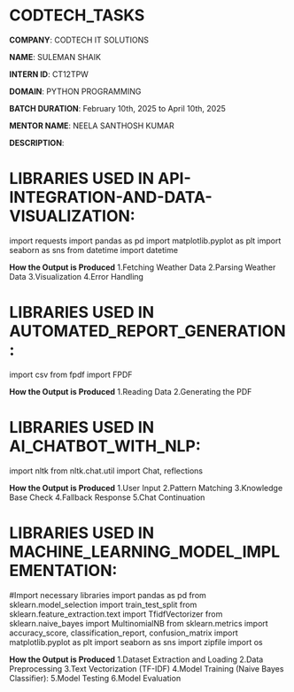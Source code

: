 # CODTECH_TASKS
**COMPANY**: CODTECH IT SOLUTIONS

**NAME**: SULEMAN SHAIK

**INTERN ID**: CT12TPW

**DOMAIN**: PYTHON PROGRAMMING

**BATCH DURATION**: February 10th, 2025 to April 10th, 2025

**MENTOR NAME**: NEELA SANTHOSH KUMAR

**DESCRIPTION**:

# LIBRARIES USED IN API-INTEGRATION-AND-DATA-VISUALIZATION:
import requests
import pandas as pd
import matplotlib.pyplot as plt
import seaborn as sns
from datetime import datetime

**How the Output is Produced**
1.Fetching Weather Data
2.Parsing Weather Data
3.Visualization
4.Error Handling

# LIBRARIES USED IN AUTOMATED_REPORT_GENERATION:
import csv
from fpdf import FPDF

**How the Output is Produced**
1.Reading Data
2.Generating the PDF

# LIBRARIES USED IN AI_CHATBOT_WITH_NLP:
import nltk
from nltk.chat.util import Chat, reflections

**How the Output is Produced**
1.User Input
2.Pattern Matching
3.Knowledge Base Check
4.Fallback Response
5.Chat Continuation

# LIBRARIES USED IN MACHINE_LEARNING_MODEL_IMPLEMENTATION:
#Import necessary libraries
import pandas as pd
from sklearn.model_selection import train_test_split
from sklearn.feature_extraction.text import TfidfVectorizer
from sklearn.naive_bayes import MultinomialNB
from sklearn.metrics import accuracy_score, classification_report, confusion_matrix
import matplotlib.pyplot as plt
import seaborn as sns
import zipfile
import os

**How the Output is Produced**
1.Dataset Extraction and Loading
2.Data Preprocessing
3.Text Vectorization (TF-IDF)
4.Model Training (Naive Bayes Classifier):
5.Model Testing
6.Model Evaluation
